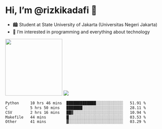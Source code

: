 # Hi, I’m @rizkikadafi 👋
- 🏙 Student at State University of Jakarta (Universitas Negeri Jakarta)
- 👀 I’m interested in programming and everything about technology
<img height="180em" src="https://github-readme-stats.vercel.app/api?username=rizkikadafi&show_icons=true&hide_border=true&&count_private=true&include_all_commits=true" />
<img src="https://github-readme-stats.vercel.app/api/top-langs/?username=rizkikadafi&show_icons=true&hide_border=true&&count_private=true&include_all_commits=true" />

<!--START_SECTION:waka-->

```txt
Python     10 hrs 46 mins  █████████████░░░░░░░░░░░░   51.91 %
C          5 hrs 50 mins   ███████░░░░░░░░░░░░░░░░░░   28.11 %
CSV        2 hrs 16 mins   ██▓░░░░░░░░░░░░░░░░░░░░░░   10.94 %
Makefile   44 mins         █░░░░░░░░░░░░░░░░░░░░░░░░   03.53 %
Other      41 mins         ▓░░░░░░░░░░░░░░░░░░░░░░░░   03.29 %
```

<!--END_SECTION:waka-->

<!---
rizkikadafi/rizkikadafi is a ✨ special ✨ repository because its `README.md` (this file) appears on your GitHub profile.
You can click the Preview link to take a look at your changes.
--->
